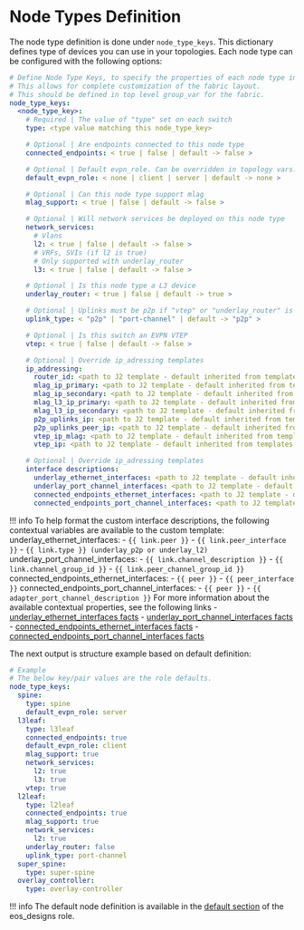 # Node Types Definition

The node type definition is done under `node_type_keys`. This dictionary defines type of devices you can use in your topologies. Each node type can be configured with the following options:

```yaml
# Define Node Type Keys, to specify the properties of each node type in the fabric
# This allows for complete customization of the fabric layout.
# This should be defined in top level group_var for the fabric.
node_type_keys:
  <node_type_key>:
    # Required | The value of "type" set on each switch
    type: <type value matching this node_type_key>

    # Optional | Are endpoints connected to this node type
    connected_endpoints: < true | false | default -> false >

    # Optional | Default evpn_role. Can be overridden in topology vars.
    default_evpn_role: < none | client | server | default -> none >

    # Optional | Can this node type support mlag
    mlag_support: < true | false | default -> false >

    # Optional | Will network services be deployed on this node type
    network_services:
      # Vlans
      l2: < true | false | default -> false >
      # VRFs, SVIs (if l2 is true)
      # Only supported with underlay_router
      l3: < true | false | default -> false >

    # Optional | Is this node type a L3 device
    underlay_router: < true | false | default -> true >

    # Optional | Uplinks must be p2p if "vtep" or "underlay_router" is true.
    uplink_type: < "p2p" | "port-channel" | default -> "p2p" >

    # Optional | Is this switch an EVPN VTEP
    vtep: < true | false | default -> false >

    # Optional | Override ip_adressing templates
    ip_addressing:
      router_id: <path to J2 template - default inherited from templates.ip_addressing.router_id >
      mlag_ip_primary: <path to J2 template - default inherited from templates.ip_addressing.mlag_ip_primary >
      mlag_ip_secondary: <path to J2 template - default inherited from templates.ip_addressing.mlag_ip_secondary >
      mlag_l3_ip_primary: <path to J2 template - default inherited from templates.ip_addressing.mlag_l3_ip_primary >
      mlag_l3_ip_secondary: <path to J2 template - default inherited from templates.ip_addressing.mlag_l3_ip_secondary >
      p2p_uplinks_ip: <path to J2 template - default inherited from templates.ip_addressing.p2p_uplinks_ip >
      p2p_uplinks_peer_ip: <path to J2 template - default inherited from templates.ip_addressing.p2p_uplinks_peer_ip >
      vtep_ip_mlag: <path to J2 template - default inherited from templates.ip_addressing.vtep_ip_mlag >
      vtep_ip: <path to J2 template - default inherited from templates.ip_addressing.vtep_ip >

    # Optional | Override ip_adressing templates
    interface descriptions:
      underlay_ethernet_interfaces: <path to J2 template - default inherited from templates.interface_descriptions.underlay_ethernet_interfaces >
      underlay_port_channel_interfaces: <path to J2 template - default inherited from templates.interface_descriptions.underlay_port_channel_interfaces >
      connected_endpoints_ethernet_interfaces: <path to J2 template - default inherited from templates.interface_descriptions.connected_endpoints_ethernet_interfaces >
      connected_endpoints_port_channel_interfaces: <path to J2 template - default inherited from templates.interface_descriptions.connected_endpoints_port_channel_interfaces >
```

!!! info
    To help format the custom interface descriptions, the following contextual variables are available to the custom template:
    underlay_ethernet_interfaces:
    - `{{ link.peer }}`
    - `{{ link.peer_interface }}`
    - `{{ link.type }} (underlay_p2p or underlay_l2)`
    underlay_port_channel_interfaces:
    - `{{ link.channel_description }}`
    - `{{ link.channel_group_id }}`
    - `{{ link.peer_channel_group_id }}`
    connected_endpoints_ethernet_interfaces:
    - `{{ peer }}`
    - `{{ peer_interface }}`
    connected_endpoints_port_channel_interfaces:
    - `{{ peer }}`
    - `{{ adapter_port_channel_description }}`
    For more information about the available contextual properties, see the following links
    - [underlay_ethernet_interfaces facts](https://github.com/aristanetworks/ansible-avd/blob/devel/ansible_collections/arista/avd/roles/eos_designs/templates/designs/l3ls-evpn/facts/topology/p2p-uplinks.j2)
    - [underlay_port_channel_interfaces facts](https://github.com/aristanetworks/ansible-avd/blob/devel/ansible_collections/arista/avd/roles/eos_designs/templates/designs/l3ls-evpn/facts/topology/port-channel-uplinks.j2)
    - [connected_endpoints_ethernet_interfaces facts](https://github.com/aristanetworks/ansible-avd/blob/devel/ansible_collections/arista/avd/roles/eos_designs/templates/connected_endpoints/ethernet-interfaces.j2)
    - [connected_endpoints_port_channel_interfaces facts](https://github.com/aristanetworks/ansible-avd/blob/devel/ansible_collections/arista/avd/roles/eos_designs/templates/connected_endpoints/port-channel-interfaces.j2)

The next output is structure example based on default definition:

```yaml
# Example
# The below key/pair values are the role defaults.
node_type_keys:
  spine:
    type: spine
    default_evpn_role: server
  l3leaf:
    type: l3leaf
    connected_endpoints: true
    default_evpn_role: client
    mlag_support: true
    network_services:
      l2: true
      l3: true
    vtep: true
  l2leaf:
    type: l2leaf
    connected_endpoints: true
    mlag_support: true
    network_services:
      l2: true
    underlay_router: false
    uplink_type: port-channel
  super_spine:
    type: super-spine
  overlay_controller:
    type: overlay-controller
```

!!! info
    The default node definition is available in the [default section](https://github.com/aristanetworks/ansible-avd/blob/devel/ansible_collections/arista/avd/roles/eos_designs/defaults/main/main.yml) of the eos_designs role.
